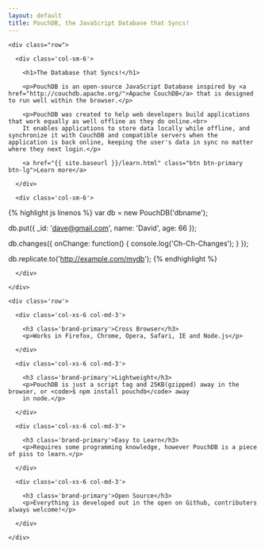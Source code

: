 ```yaml
---
layout: default
title: PouchDB, the JavaScript Database that Syncs!
---
```


<div class="ui-intro">

  <div class="container">

    <div class="row">

      <div class='col-sm-6'>

        <h1>The Database that Syncs!</h1>

        <p>PouchDB is an open-source JavaScript Database inspired by <a href="http://couchdb.apache.org/">Apache CouchDB</a> that is designed to run well within the browser.</p>

        <p>PouchDB was created to help web developers build applications that work equally as well offline as they do online.<br>
        It enables applications to store data locally while offline, and synchronize it with CouchDB and compatible servers when the application is back online, keeping the user's data in sync no matter where they next login.</p>

        <a href="{{ site.baseurl }}/learn.html" class="btn btn-primary btn-lg">Learn more</a>

      </div>

      <div class='col-sm-6'>

  {% highlight js linenos %}
  var db = new PouchDB('dbname');

  db.put({
   _id: 'dave@gmail.com',
   name: 'David',
   age: 66
  });

  db.changes({
    onChange: function() {
      console.log('Ch-Ch-Changes');
    }
  });

  db.replicate.to('http://example.com/mydb');
  {% endhighlight %}

      </div>

    </div>

  </div>

</div>

<div class="ui-infoblocks">

  <div class="container">

    <div class='row'>

      <div class='col-xs-6 col-md-3'>

        <h3 class='brand-primary'>Cross Browser</h3>
        <p>Works in Firefox, Chrome, Opera, Safari, IE and Node.js</p>

      </div>

      <div class='col-xs-6 col-md-3'>

        <h3 class='brand-primary'>Lightweight</h3>
        <p>PouchDB is just a script tag and 25KB(gzipped) away in the  browser, or <code>$ npm install pouchdb</code> away
        in node.</p>

      </div>

      <div class='col-xs-6 col-md-3'>

        <h3 class='brand-primary'>Easy to Learn</h3>
        <p>Requires some programming knowledge, however PouchDB is a piece of piss to learn.</p>

      </div>

      <div class='col-xs-6 col-md-3'>

        <h3 class='brand-primary'>Open Source</h3>
        <p>Everything is developed out in the open on Github, contributers always welcome!</p>

      </div>

    </div>

  </div>

</div>